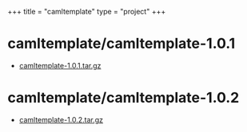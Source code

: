 +++
title = "camltemplate"
type = "project"
+++

# camltemplate/camltemplate-1.0.1
* [camltemplate-1.0.1.tar.gz](/camltemplate/camltemplate/camltemplate-1.0.1/camltemplate-1.0.1.tar.gz)

# camltemplate/camltemplate-1.0.2
* [camltemplate-1.0.2.tar.gz](/camltemplate/camltemplate/camltemplate-1.0.2/camltemplate-1.0.2.tar.gz)